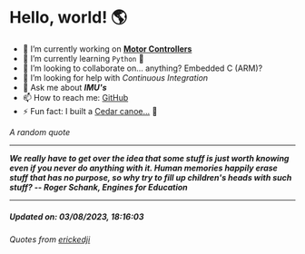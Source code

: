 # Hello, world! 🌎


- 🔧 I’m currently working on [**Motor Controllers**](https://github.com/kyleRhess/MicroMotor)
- 🌱 I’m currently learning `Python` **🐍**
- 👯 I’m looking to collaborate on... anything? Embedded C (ARM)?
- 🤔 I’m looking for help with *Continuous Integration*
- 💬 Ask me about ***IMU's***
- 📫 How to reach me: [GitHub](https://github.com/kyleRhess)
- ⚡ Fun fact: I built a [Cedar canoe...](https://kylerhess.github.io/canoe.html) 🛶

_A random quote_
___
***We really have to get over the idea that some stuff is just worth
knowing even if you never do anything with it. Human memories happily
erase stuff that has no purpose, so why try to fill up children's heads
with such stuff?
-- Roger Schank, Engines for Education***
___
##### Updated on: 03/08/2023, 18:16:03
###### Quotes from [erickedji](https://gist.github.com/erickedji/68802)